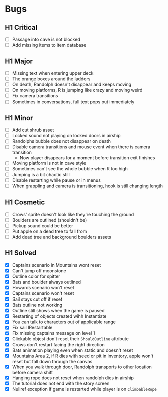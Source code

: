 # Bugs

## H1 Critical

* [ ] Passage into cave is not blocked
* [ ] Add missing items to item database

## H1 Major

* [ ] Missing text when entering upper deck
* [ ] The orange boxes around the ladders
* [ ] On death, Randolph doesn't disappear and keeps moving
* [ ] On moving platforms, R is jumping like crazy and moving weird
* [ ] Fix camera transitions
* [ ] Sometimes in conversations, full text pops out immediately

## H1 Minor

* [ ] Add cut shrub asset
* [ ] Locked sound not playing on locked doors in airship
* [ ] Randolphs bubble does not disappear on death
* [ ] Disable camera transitions and mouse event when there is camera transition
    * Now player disapears for a moment before transition exit finishes
* [ ] Moving platform is not in cave style
* [ ] Sometimes can't see the whole bubble when R too high
* [ ] Jumping is a bit chaotic still
* [ ] Disable restarting while pause or in menus
* [ ] When grappling and camera is transitioning, hook is still changing length

## H1 Cosmetic

* [ ] Crows' sprite doesn't look like they're touching the ground
* [ ] Boulders are outlined (shouldn't be)
* [ ] Pickup sound could be better
* [ ] Put apple on a dead tree to fall from
* [ ] Add dead tree and background boulders assets

## H1 Solved

* [x] Captains scenario in Mountains wont reset
* [x] Can't jump off moonstone
* [x] Outline color for spitter
* [x] Bats and boulder always outlined
* [x] Howards scenario won't reset
* [x] Captains scenario won't reset
* [x] Sail stays cut off if reset
* [x] Bats outline not working
* [x] Outline still shows when the game is paused
* [x] Restarting of objects created wihh Instantiate
* [x] You can talk to characters out of applicable range
* [x] Fix sail IRestartable
* [x] Fix missing captains message on level 1
* [x] Clickable objest don't reset their `ShouldOutline` attribute
* [x] Crows don't restart facing the right direction
* [x] Bats animation playing even when static and doesn't reset
* [x] Mountains Area 2, if R dies with seed or pit in inventory, apple won't reset but fall down through the canvas
* [x] When you walk through door, Randolph transports to other location before camera shift
* [x] Hanging rope does not reset when randolph dies in airship
* [x] The tutorial does not end with the story screen
* [x] Nullref exception if game is restarted while player is on `ClimbableRope`
